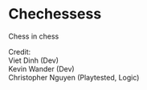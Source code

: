 # Chechessess
Chess in chess


Credit:<br>
Viet Dinh (Dev)  
Kevin Wander (Dev)  
Christopher Nguyen (Playtested, Logic)  
